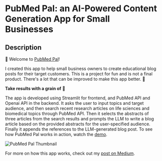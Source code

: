 # PubMed Pal: an AI-Powered Content Generation App for Small Businesses

## Description

👋 Welcome to [PubMed Pal](https://pubmedpal.streamlit.app/)! 

I created this app to help small business owners to create educational blog posts for their target customers. 
This is a project for fun and is not a final product. There's a lot that can be improved to make this app better. 🤗 

**Take results with a grain of** 🧂

The app is developed using Streamlit for frontend, and PubMed API and Openai API in the backend. It asks the user to input topics and target audience, and then search recent research articles on life sciences and biomedical topics through PubMed API. Then it selects the abstracts of three articles from the search results and prompts the LLM to write a blog article based on the provided abstracts for the user-specified audience. Finally it appends the references to the LLM-generated blog post. To see how PubMed Pal works in action, watch the [demo](https://youtu.be/-EL-QTZ2I5g).

![PubMed Pal Thumbnail](https://github.com/zhaojj1014/PubMed_Pal/assets/79023207/aa6efd97-338f-4f31-80cb-fe4c6ef05173)


For more on how this app works, check out my [post on Medium](https://medium.com/@zhaojj1014/developing-an-ai-powered-content-generation-app-for-small-businesses-dd3abae358e0).


